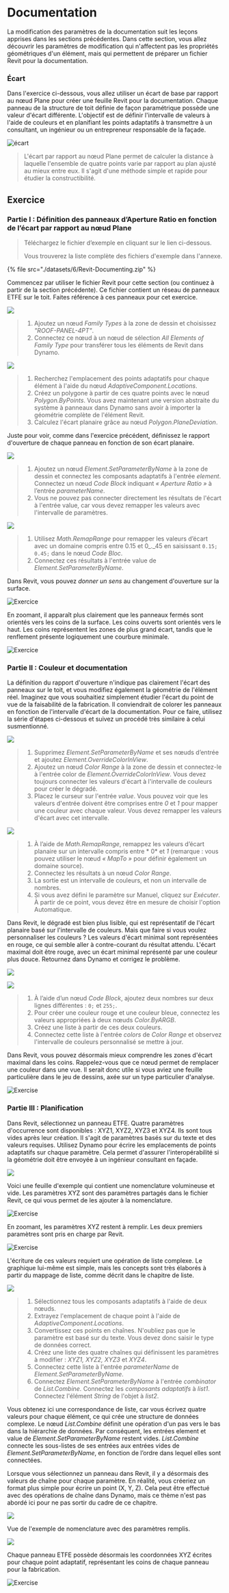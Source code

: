 # Documentation

La modification des paramètres de la documentation suit les leçons apprises dans les sections précédentes. Dans cette section, vous allez découvrir les paramètres de modification qui n'affectent pas les propriétés géométriques d'un élément, mais qui permettent de préparer un fichier Revit pour la documentation.

### Écart

Dans l'exercice ci-dessous, vous allez utiliser un écart de base par rapport au nœud Plane pour créer une feuille Revit pour la documentation. Chaque panneau de la structure de toit définie de façon paramétrique possède une valeur d'écart différente. L'objectif est de définir l'intervalle de valeurs à l'aide de couleurs et en planifiant les points adaptatifs à transmettre à un consultant, un ingénieur ou un entrepreneur responsable de la façade.

![écart](./images/6/deviation.jpg)

> L'écart par rapport au nœud Plane permet de calculer la distance à laquelle l'ensemble de quatre points varie par rapport au plan ajusté au mieux entre eux. Il s'agit d'une méthode simple et rapide pour étudier la constructibilité.

## Exercice

### Partie I : Définition des panneaux d’Aperture Ratio en fonction de l’écart par rapport au nœud Plane

> Téléchargez le fichier d’exemple en cliquant sur le lien ci-dessous.
>
> Vous trouverez la liste complète des fichiers d'exemple dans l'annexe.

{% file src="./datasets/6/Revit-Documenting.zip" %}

Commencez par utiliser le fichier Revit pour cette section (ou continuez à partir de la section précédente). Ce fichier contient un réseau de panneaux ETFE sur le toit. Faites référence à ces panneaux pour cet exercice.

![](<./images/6/documenting - exercise I - 01.jpg>)

> 1. Ajoutez un nœud _Family Types_ à la zone de dessin et choisissez _"ROOF-PANEL-4PT"_.
> 2. Connectez ce nœud à un nœud de sélection _All Elements of Family Type_ pour transférer tous les éléments de Revit dans Dynamo.

![](<./images/6/documenting - exercise I - 02.jpg>)

> 1. Recherchez l'emplacement des points adaptatifs pour chaque élément à l'aide du nœud _AdaptiveComponent.Locations_.
> 2. Créez un polygone à partir de ces quatre points avec le nœud _Polygon.ByPoints_. Vous avez maintenant une version abstraite du système à panneaux dans Dynamo sans avoir à importer la géométrie complète de l'élément Revit.
> 3. Calculez l'écart planaire grâce au nœud _Polygon.PlaneDeviation_.

Juste pour voir, comme dans l'exercice précédent, définissez le rapport d'ouverture de chaque panneau en fonction de son écart planaire.

![](<./images/6/documenting - exercise I - 03.jpg>)

> 1. Ajoutez un nœud _Element.SetParameterByName_ à la zone de dessin et connectez les composants adaptatifs à l'entrée _element_. Connectez un nœud _Code Block_ indiquant _« Aperture Ratio »_ à l’entrée _parameterName_.
> 2. Vous ne pouvez pas connecter directement les résultats de l'écart à l'entrée value, car vous devez remapper les valeurs avec l'intervalle de paramètres.

![](<./images/6/documenting - exercise I - 04.jpg>)

> 1. Utilisez _Math.RemapRange_ pour remapper les valeurs d’écart avec un domaine compris entre 0.15 et 0\_.\_45 en saisissant `0.15; 0.45;` dans le nœud _Code Bloc_.
> 2. Connectez ces résultats à l'entrée value de _Element.SetParameterByName_.

Dans Revit, vous pouvez _donner un sens_ au changement d'ouverture sur la surface.

![Exercice](./images/6/13.jpg)

En zoomant, il apparaît plus clairement que les panneaux fermés sont orientés vers les coins de la surface. Les coins ouverts sont orientés vers le haut. Les coins représentent les zones de plus grand écart, tandis que le renflement présente logiquement une courbure minimale.

![Exercice](./images/6/13a.jpg)

### Partie II : Couleur et documentation

La définition du rapport d'ouverture n'indique pas clairement l'écart des panneaux sur le toit, et vous modifiez également la géométrie de l'élément réel. Imaginez que vous souhaitiez simplement étudier l'écart du point de vue de la faisabilité de la fabrication. Il conviendrait de colorer les panneaux en fonction de l'intervalle d'écart de la documentation. Pour ce faire, utilisez la série d'étapes ci-dessous et suivez un procédé très similaire à celui susmentionné.

![](<./images/6/documenting - exercise II - 01.jpg>)

> 1. Supprimez _Element.SetParameterByName_ et ses nœuds d’entrée et ajoutez _Element.OverrideColorInView_.
> 2. Ajoutez un nœud _Color Range_ à la zone de dessin et connectez-le à l'entrée color de _Element.OverrideColorInView_. Vous devez toujours connecter les valeurs d'écart à l'intervalle de couleurs pour créer le dégradé.
> 3. Placez le curseur sur l'entrée _value_. Vous pouvez voir que les valeurs d'entrée doivent être comprises entre _0_ et _1_ pour mapper une couleur avec chaque valeur. Vous devez remapper les valeurs d'écart avec cet intervalle.

![](<./images/6/documenting - exercise II - 02.jpg>)

> 1. À l’aide de _Math.RemapRange_, remappez les valeurs d’écart planaire sur un intervalle compris entre \* 0\* et _1_ (remarque : vous pouvez utiliser le nœud _« MapTo »_ pour définir également un domaine source).
> 2. Connectez les résultats à un nœud _Color Range_.
> 3. La sortie est un intervalle de couleurs, et non un intervalle de nombres.
> 4. Si vous avez défini le paramètre sur Manuel, cliquez sur _Exécuter_. À partir de ce point, vous devez être en mesure de choisir l'option Automatique.

Dans Revit, le dégradé est bien plus lisible, qui est représentatif de l'écart planaire basé sur l'intervalle de couleurs. Mais que faire si vous voulez personnaliser les couleurs ? Les valeurs d'écart minimal sont représentées en rouge, ce qui semble aller à contre-courant du résultat attendu. L'écart maximal doit être rouge, avec un écart minimal représenté par une couleur plus douce. Retournez dans Dynamo et corrigez le problème.

![](./images/6/09.jpg)

![](<./images/6/documenting - exercise II - 04.jpg>)

> 1. À l’aide d’un nœud _Code Block_, ajoutez deux nombres sur deux lignes différentes : `0;` et `255;`.
> 2. Pour créer une couleur rouge et une couleur bleue, connectez les valeurs appropriées à deux nœuds _Color.ByARGB_.
> 3. Créez une liste à partir de ces deux couleurs.
> 4. Connectez cette liste à l'entrée _colors_ de _Color Range_ et observez l'intervalle de couleurs personnalisé se mettre à jour.

Dans Revit, vous pouvez désormais mieux comprendre les zones d'écart maximal dans les coins. Rappelez-vous que ce nœud permet de remplacer une couleur dans une vue. Il serait donc utile si vous aviez une feuille particulière dans le jeu de dessins, axée sur un type particulier d'analyse.

![Exercise](<./images/6/07 (6).jpg>)

### Partie III : Planification

Dans Revit, sélectionnez un panneau ETFE. Quatre paramètres d'occurrence sont disponibles : XYZ1, XYZ2, XYZ3 et XYZ4. Ils sont tous vides après leur création. Il s'agit de paramètres basés sur du texte et des valeurs requises. Utilisez Dynamo pour écrire les emplacements de points adaptatifs sur chaque paramètre. Cela permet d'assurer l'interopérabilité si la géométrie doit être envoyée à un ingénieur consultant en façade.

![](<./images/6/documenting - exercise III - 01.jpg>)

Voici une feuille d'exemple qui contient une nomenclature volumineuse et vide. Les paramètres XYZ sont des paramètres partagés dans le fichier Revit, ce qui vous permet de les ajouter à la nomenclature.

![Exercise](<./images/6/03 (8).jpg>)

En zoomant, les paramètres XYZ restent à remplir. Les deux premiers paramètres sont pris en charge par Revit.

![Exercise](<./images/6/02 (9).jpg>)

L'écriture de ces valeurs requiert une opération de liste complexe. Le graphique lui-même est simple, mais les concepts sont très élaborés à partir du mappage de liste, comme décrit dans le chapitre de liste.

![](<./images/6/documenting - exercise III - 04.jpg>)

> 1. Sélectionnez tous les composants adaptatifs à l'aide de deux nœuds.
> 2. Extrayez l'emplacement de chaque point à l'aide de _AdaptiveComponent.Locations_.
> 3. Convertissez ces points en chaînes. N'oubliez pas que le paramètre est basé sur du texte. Vous devez donc saisir le type de données correct.
> 4. Créez une liste des quatre chaînes qui définissent les paramètres à modifier : _XYZ1, XYZ2, XYZ3_ et _XYZ4_.
> 5. Connectez cette liste à l'entrée _parameterName_ de _Element.SetParameterByName_.
> 6. Connectez _Element.SetParameterByName_ à l'entrée _combinator_ de _List.Combine._ Connectez les _composants adaptatifs_ à _list1_. Connectez l'élément _String_ de l'objet à _list2_.

Vous obtenez ici une correspondance de liste, car vous écrivez quatre valeurs pour chaque élément, ce qui crée une structure de données complexe. Le nœud _List.Combine_ définit une opération d'un pas vers le bas dans la hiérarchie de données. Par conséquent, les entrées element et value de _Element.SetParameterByName_ restent vides. _List.Combine_ connecte les sous-listes de ses entrées aux entrées vides de _Element.SetParameterByName_, en fonction de l’ordre dans lequel elles sont connectées.

Lorsque vous sélectionnez un panneau dans Revit, il y a désormais des valeurs de chaîne pour chaque paramètre. En réalité, vous créeriez un format plus simple pour écrire un point (X, Y, Z). Cela peut être effectué avec des opérations de chaîne dans Dynamo, mais ce thème n'est pas abordé ici pour ne pas sortir du cadre de ce chapitre.

![](<./images/6/04 (5).jpg>)

Vue de l'exemple de nomenclature avec des paramètres remplis.

![](<./images/6/01 (9).jpg>)

Chaque panneau ETFE possède désormais les coordonnées XYZ écrites pour chaque point adaptatif, représentant les coins de chaque panneau pour la fabrication.

![Exercise](<./images/6/00 (8).jpg>)
